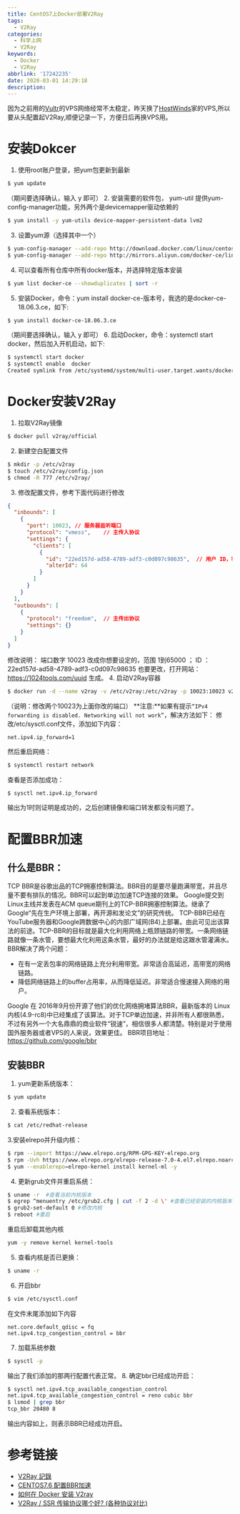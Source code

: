 ```yaml
---
title: CentOS7上Docker部署V2Ray
tags:
  - V2Ray
categories:
  - 科学上网
  - V2Ray
keywords:
  - Docker
  - V2Ray
abbrlink: '17242235'
date: 2020-03-01 14:29:18
description:
---
```

因为之前用的[Vultr](https://www.vultr.com/)的VPS网络经常不太稳定，昨天换了[HostWinds](https://www.hostwinds.com/)家的VPS,所以要从头配置起V2Ray,顺便记录一下，方便日后再换VPS用。
<!--more-->
# 安装Dokcer
1. 使用root账户登录，把yum包更新到最新
```bash
$ yum update
```
（期间要选择确认，输入 y 即可）
2. 安装需要的软件包， yum-util 提供yum-config-manager功能，另外两个是devicemapper驱动依赖的
```bash
$ yum install -y yum-utils device-mapper-persistent-data lvm2
```
3. 设置yum源（选择其中一个）
```bash
$ yum-config-manager --add-repo http://download.docker.com/linux/centos/docker-ce.repo #(中央仓库）
$ yum-config-manager --add-repo http://mirrors.aliyun.com/docker-ce/linux/centos/docker-ce.repo #(阿里仓库）
```
4. 可以查看所有仓库中所有docker版本，并选择特定版本安装
```bash
$ yum list docker-ce --showduplicates | sort -r
```
5. 安装Docker，命令：yum install docker-ce-版本号，我选的是docker-ce-18.06.3.ce，如下:
```bash
$ yum install docker-ce-18.06.3.ce
```
（期间要选择确认，输入 y 即可）
6. 启动Docker，命令：systemctl start docker，然后加入开机启动，如下:
```bash
$ systemctl start docker
$ systemctl enable  docker
Created symlink from /etc/systemd/system/multi-user.target.wants/docker.service to /usr/lib/systemd/system/docker.service.
```

# Docker安装V2Ray
1. 拉取V2Ray镜像
```bash
$ docker pull v2ray/official
```
2. 新建空白配置文件
```bash
$ mkdir -p /etc/v2ray
$ touch /etc/v2ray/config.json 
$ chmod -R 777 /etc/v2ray/ 
```
3. 修改配置文件，参考下面代码进行修改
```json
{
  "inbounds": [
    {
      "port": 10023, // 服务器监听端口
      "protocol": "vmess",    // 主传入协议
      "settings": {
        "clients": [
          {
            "id": "22ed157d-ad58-4789-adf3-c0d097c98635",  // 用户 ID，客户端与服务器必须相同
            "alterId": 64
          }
        ]
      }
    }
  ],
  "outbounds": [
    {
      "protocol": "freedom",  // 主传出协议
      "settings": {}
    }
  ]
}
```
修改说明：
端口数字 10023 改成你想要设定的，范围 1到65000 ；
ID ：22ed157d-ad58-4789-adf3-c0d097c98635 也要更改，打开网站：https://1024tools.com/uuid 生成。
4. 启动V2Ray容器
```bash
$ docker run -d --name v2ray -v /etc/v2ray:/etc/v2ray -p 10023:10023 v2ray/official v2ray -config=/etc/v2ray/config.json
```
（说明：修改两个10023为上面你改的端口）
**注意:**如果有提示`“IPv4 forwarding is disabled. Networking will not work”`，解决方法如下：
修改/etc/sysctl.conf文件，添加如下内容：
```
net.ipv4.ip_forward=1
```
然后重启网络：
```bash
$ systemctl restart network
```
查看是否添加成功：
```bash
$ sysctl net.ipv4.ip_forward
```
输出为1时则证明是成功的，之后创建镜像和端口转发都没有问题了。

# 配置BBR加速
## 什么是BBR：
TCP BBR是谷歌出品的TCP拥塞控制算法。BBR目的是要尽量跑满带宽，并且尽量不要有排队的情况。BBR可以起到单边加速TCP连接的效果。
Google提交到Linux主线并发表在ACM queue期刊上的TCP-BBR拥塞控制算法。继承了Google“先在生产环境上部署，再开源和发论文”的研究传统。
TCP-BBR已经在YouTube服务器和Google跨数据中心的内部广域网(B4)上部署。由此可见出该算法的前途。TCP-BBR的目标就是最大化利用网络上瓶颈链路的带宽。一条网络链路就像一条水管，要想最大化利用这条水管，最好的办法就是给这跟水管灌满水。
BBR解决了两个问题：
- 在有一定丢包率的网络链路上充分利用带宽。非常适合高延迟，高带宽的网络链路。
- 降低网络链路上的buffer占用率，从而降低延迟。非常适合慢速接入网络的用户。

Google 在 2016年9月份开源了他们的优化网络拥堵算法BBR，最新版本的 Linux内核(4.9-rc8)中已经集成了该算法。对于TCP单边加速，并非所有人都很熟悉，不过有另外一个大名鼎鼎的商业软件“锐速”，相信很多人都清楚。特别是对于使用国外服务器或者VPS的人来说，效果更佳。
BBR项目地址：https://github.com/google/bbr

## 安装BBR
1. yum更新系统版本：
```bash
$ yum update
```
2. 查看系统版本：
```bash
$ cat /etc/redhat-release 
```
3.安装elrepo并升级内核：
```bash
$ rpm --import https://www.elrepo.org/RPM-GPG-KEY-elrepo.org
$ rpm -Uvh https://www.elrepo.org/elrepo-release-7.0-4.el7.elrepo.noarch.rpm
$ yum --enablerepo=elrepo-kernel install kernel-ml -y
```
4. 更新grub文件并重启系统：
```bash
$ uname -r  #查看当前内核版本
$ egrep ^menuentry /etc/grub2.cfg | cut -f 2 -d \' #查看已经安装的内核版本
$ grub2-set-default 0 #修改内核
$ reboot #重启
```
重启后卸载其他内核
```bash
yum -y remove kernel kernel-tools
```
5. 查看内核是否已更换：
```bash
$ uname -r
```
6. 开启bbr
```bash
$ vim /etc/sysctl.conf 
```
在文件末尾添加如下内容
```
net.core.default_qdisc = fq
net.ipv4.tcp_congestion_control = bbr
```
7. 加载系统参数
```bash
$ sysctl -p
```
输出了我们添加的那两行配置代表正常。
8. 确定bbr已经成功开启：
```bash
$ sysctl net.ipv4.tcp_available_congestion_control
net.ipv4.tcp_available_congestion_control = reno cubic bbr
$ lsmod | grep bbr
tcp_bbr 20480 8
```
输出内容如上，则表示BBR已经成功开启。

# 参考链接
- [V2Ray 記錄](https://ppundsh.github.io/posts/e457/)
- [CENTOS7.6 配置BBR加速](https://www.diyihaodian.com/2019/02/07/14/44/27/135/)
- [如何在 Docker 安装 V2ray](https://tomford1986.blogspot.com/2019/02/docker-v2ray.html)
- [V2Ray / SSR 传输协议哪个好? (各种协议对比)](https://www.idleleo.com/05/2071.html)